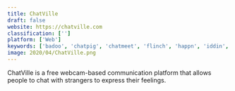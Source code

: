 ```yaml
---
title: ChatVille
draft: false 
website: https://chatville.com
classification: ['']
platform: ['Web']
keywords: ['badoo', 'chatpig', 'chatmeet', 'flinch', 'happn', 'iddin', 'instachatrooms', 'lovoo', 'meet24', 'skout']
image: 2020/04/ChatVille.png
---
```

ChatVille is a free webcam-based communication platform that allows people to chat with strangers to express their feelings.